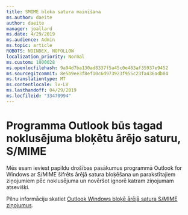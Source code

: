 ```yaml
---
title: SMIME bloka satura mainīšana
ms.author: daeite
author: daeite
manager: joallard
ms.date: 4/29/2019
ms.audience: Admin
ms.topic: article
ROBOTS: NOINDEX, NOFOLLOW
localization_priority: Normal
ms.custom: 1800028
ms.openlocfilehash: 9a94d7ba130ad8337f5a45c0e483af35937e9452
ms.sourcegitcommit: 8e5b9ee3f8ef10c6d973923f955c23fa436adb84
ms.translationtype: MT
ms.contentlocale: lv-LV
ms.lasthandoff: 04/29/2019
ms.locfileid: "33470994"
---
```

# <a name="outlook-will-now-default-block-external-content-in-smime"></a>Programma Outlook būs tagad noklusējuma bloķētu ārējo saturu, S/MIME

Mēs esam ieviest papildu drošības pasākumus programmā Outlook for Windows ar S/MIME šifrēts ārējā satura bloķēšana un parakstītajiem ziņojumiem pēc noklusējuma un novēršot ignorē katram ziņojumam atsevišķi.

Pilnu informāciju skatiet [Outlook Windows bloķē ārējā satura S/MIME ziņojumus](https://support.office.com/article/2d3a4af1-fe41-475f-a888-fc7b997d112e). 